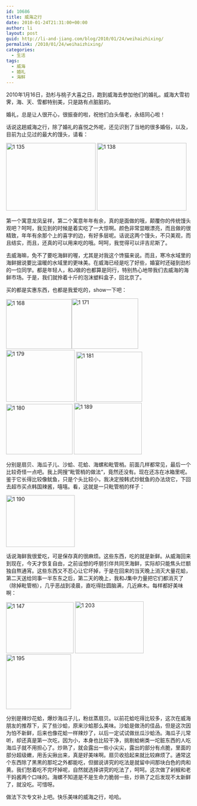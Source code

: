 ```yaml
---
id: 10686
title: 威海之行
date: 2010-01-24T21:31:00+00:00
author: li
layout: post
guid: http://li-and-jiang.com/blog/2010/01/24/weihaizhixing/
permalink: /2010/01/24/weihaizhixing/
categories:
  - 生活
tags:
  - 威海
  - 婚礼
  - 海鲜
---
```

2010年1月16日，劲杉与桃子大喜之日，跑到威海去参加他们的婚礼。威海大雪初霁，海、天、雪都特别美，只是路有点脏脏的。

婚礼，总是让人很开心，很振奋的啦，祝他们白头偕老，永结同心啦！

话说这趟威海之行，除了婚礼的喜悦之外呢，还见识到了当地的很多婚俗，以及，目前为止见过的最大的馒头，请看：

[<img style="border-bottom: 0px; border-left: 0px; display: inline; border-top: 0px; border-right: 0px" title="1 135" border="0" alt="1 135" src="http://li-and-jiang.com/blog/wp-content/uploads/2010/01/1135-thumb.jpg" width="244" height="184" />](http://li-and-jiang.com/blog/wp-content/uploads/2010/01/1135.jpg) [<img style="border-bottom: 0px; border-left: 0px; display: inline; border-top: 0px; border-right: 0px" title="1 138" border="0" alt="1 138" src="http://li-and-jiang.com/blog/wp-content/uploads/2010/01/1138-thumb.jpg" width="244" height="184" />](http://li-and-jiang.com/blog/wp-content/uploads/2010/01/1138.jpg) 

第一个寓意龙凤呈祥，第二个寓意年年有余，真的是面做的哦，颠覆你的传统馒头观吧？呵呵，我见到的时候是着实吃了一大惊啊。颜色非常显眼漂亮，而且做的很精致，年年有余那个上的喜字的边，有好多层呢。话说这两个馒头，不只美观，而且结实，而且，还真的可以用来吃的哦。呵呵，我觉得可以评吉尼斯了。

去威海嘛，免不了要吃海鲜的喔，尤其是对我这个馋猫来说。而且，寒冷水域里的海鲜据说要比温暖的水域里的更味美。在威海已经是吃了好些，婚宴时还碰到劲杉的一位同学。都是年轻人，和J做的也都算是同行，特别热心地带我们去威海的海鲜市场。于是，我们就拎着十斤的泡沫塑料盒子，回北京了。

买的都是实惠东西，也都是我爱吃的，show一下吧：

[<img style="border-bottom: 0px; border-left: 0px; display: inline; border-top: 0px; border-right: 0px" title="1 168" border="0" alt="1 168" src="http://li-and-jiang.com/blog/wp-content/uploads/2010/01/1168-thumb.jpg" width="179" height="135" />](http://li-and-jiang.com/blog/wp-content/uploads/2010/01/1168.jpg)[<img style="border-bottom: 0px; border-left: 0px; display: inline; border-top: 0px; border-right: 0px" title="1 171" border="0" alt="1 171" src="http://li-and-jiang.com/blog/wp-content/uploads/2010/01/1171-thumb.jpg" width="181" height="137" />](http://li-and-jiang.com/blog/wp-content/uploads/2010/01/1171.jpg)&#160; [<img style="border-bottom: 0px; border-left: 0px; display: inline; border-top: 0px; border-right: 0px" title="1 179" border="0" alt="1 179" src="http://li-and-jiang.com/blog/wp-content/uploads/2010/01/1179-thumb.jpg" width="187" height="141" />](http://li-and-jiang.com/blog/wp-content/uploads/2010/01/1179.jpg) [<img style="border-bottom: 0px; border-left: 0px; display: inline; border-top: 0px; border-right: 0px" title="1 181" border="0" alt="1 181" src="http://li-and-jiang.com/blog/wp-content/uploads/2010/01/1181-thumb.jpg" width="180" height="136" />](http://li-and-jiang.com/blog/wp-content/uploads/2010/01/1181.jpg) [<img style="border-bottom: 0px; border-left: 0px; display: inline; border-top: 0px; border-right: 0px" title="1 180" border="0" alt="1 180" src="http://li-and-jiang.com/blog/wp-content/uploads/2010/01/1180-thumb.jpg" width="181" height="137" />](http://li-and-jiang.com/blog/wp-content/uploads/2010/01/1180.jpg) [<img style="border-bottom: 0px; border-left: 0px; display: inline; border-top: 0px; border-right: 0px" title="1 189" border="0" alt="1 189" src="http://li-and-jiang.com/blog/wp-content/uploads/2010/01/1189-thumb.jpg" width="185" height="140" />](http://li-and-jiang.com/blog/wp-content/uploads/2010/01/1189.jpg) 

分别是扇贝、海瓜子儿、沙蛤、花蛤、海螺和毗管梢。前面几样都常见，最后一个比较奇怪一点吧。我上网搜“毗管梢的做法“，竟然还没有。现在还冻在冰箱里呢。鉴于它长得比较像鱿鱼，只是个头比较小，我决定按韩式炒鱿鱼的办法烧它，下回去超市买点韩国辣酱，嘻嘻。看，这就是一只毗管梢的样子：

[<img style="border-bottom: 0px; border-left: 0px; display: inline; border-top: 0px; border-right: 0px" title="1 190" border="0" alt="1 190" src="http://li-and-jiang.com/blog/wp-content/uploads/2010/01/1190-thumb.jpg" width="187" height="141" />](http://li-and-jiang.com/blog/wp-content/uploads/2010/01/1190.jpg) 

话说海鲜我很爱吃，可是保存真的很麻烦。这些东西，吃的就是新鲜。从威海回来到现在，今天才恢复自由，之前设想的呼朋引伴共同烹海鲜，实际却只能焦头烂额独自熬通宵。这些东西又不忍心让它坏掉，于是在回来的当天晚上消灭大量花蛤，第二天送给同事一半东东之后，第二天的晚上，我和J集中力量把它们都消灭了（除掉毗管梢），几乎恶战到凌晨，直吃得肚圆脑满，几近麻木。每样都好美味啊：

[<img style="border-bottom: 0px; border-left: 0px; display: inline; border-top: 0px; border-right: 0px" title="1 147" border="0" alt="1 147" src="http://li-and-jiang.com/blog/wp-content/uploads/2010/01/1147-thumb.jpg" width="184" height="139" />](http://li-and-jiang.com/blog/wp-content/uploads/2010/01/1147.jpg) [<img style="border-bottom: 0px; border-left: 0px; display: inline; border-top: 0px; border-right: 0px" title="1 203" border="0" alt="1 203" src="http://li-and-jiang.com/blog/wp-content/uploads/2010/01/1203-thumb.jpg" width="187" height="141" />](http://li-and-jiang.com/blog/wp-content/uploads/2010/01/1203.jpg)&#160;[<img style="border-bottom: 0px; border-left: 0px; display: inline; border-top: 0px; border-right: 0px" title="1 195" border="0" alt="1 195" src="http://li-and-jiang.com/blog/wp-content/uploads/2010/01/1195-thumb.jpg" width="177" height="149" />](http://li-and-jiang.com/blog/wp-content/uploads/2010/01/1195.jpg) 

分别是辣炒花蛤，爆炒海瓜子儿，粉丝蒸扇贝。以前花蛤吃得比较多，这次在威海朋友的推荐下，买了些沙蛤，原来沙蛤那么美味。沙蛤是做汤的佳品，但是这次因为怕不新鲜，后来也像花蛤一样辣炒了，以后一定试试做丝瓜沙蛤汤。海瓜子儿常听，却还真是第一次吃，因为小，本身也比较干净，挑剔蛤蜊类一坨脏东西的人吃海瓜子就不用担心了。炒熟了，就会露出一些小尖尖，露出的部分有点脆，里面的部分超级嫩，用舌尖揪出来，真是好美味啊。扇贝收拾起来就比较麻烦了。通常这个东西除了黑黑的那坨之外都能吃，但据说讲究的吃法是就留中间那块白色的肉和黄。我们愁着吃不完坏掉呢，自然就选择讲究的吃法了，呵呵。这次做了剁椒和老干妈酱两个口味的。海螺不知道是不是生命力脆弱一些，炒熟了之后发现不太新鲜了，就没吃。可惜呀。

做法下次专文补上吧。快乐美味的威海之行，哈哈。